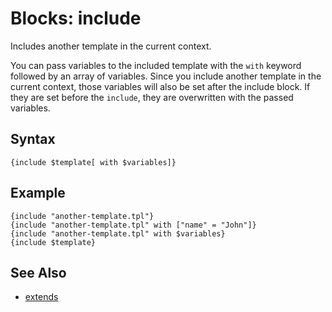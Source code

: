 # Blocks: include

Includes another template in the current context.

You can pass variables to the included template with the ```with``` keyword followed by an array of variables.
Since you include another template in the current context, those variables will also be set after the include block.
If they are set before the ```include```, they are overwritten with the passed variables.


## Syntax

```
{include $template[ with $variables]}
```

## Example

```
{include "another-template.tpl"}
{include "another-template.tpl" with ["name" = "John"]}
{include "another-template.tpl" with $variables}
{include $template}
```

## See Also

- [extends](extends.md)
